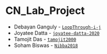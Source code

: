 # CN_Lab_Project

- Debayan Ganguly - [`LoopThrough-i-j`](https://github.com/LoopThrough-i-j)
- Joyatee Datta   - [`joyatee-datta-2020`](https://github.com/joyatee-datta-2020)
- Tamojit Das     - [`tamojit2000`](https://github.com/tamojit2000)
- Soham Biswas    - [`Nibba2018`](https://github.com/Nibba2018)

